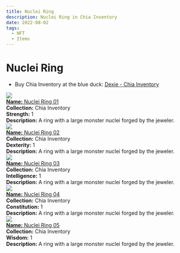 ```yaml
---
title: Nuclei Ring
description: Nuclei Ring in Chia Inventory
date: 2022-08-02
tags:
  - NFT
  - Items
---
```


# Nuclei Ring

- Buy Chia Inventory at the blue duck: [Dexie - Chia Inventory](https://dexie.space/offers/col16fpva26fhdjp2echs3cr7c30gzl7qe67hu9grtsjcqldz354asjsyzp6wx/xch)

<div class="item_thumbnail_detail">
<img src="https://lmsctphmbooladpu6lxrvi44stiw4gjkwqt3u6qe62zyponiwe.arweave.net/WyQpvOwLnLAN_9PLvGqOclNFuGSq0J7p6BPazh7mosY"><br/>
<div><a href="https://www.spacescan.io/xch/coin/0xb3e0d7207ae44b6d2facf969a8c884cf4e7f749a52f544c58aef005d9c50420b"><strong>Name:</strong> Nuclei Ring 01</a></div>
<div><strong>Collection:</strong> Chia Inventory</div>
<div><strong>Strength:</strong> 1</div>
<div><strong>Description:</strong> A ring with a large monster nuclei forged by the jeweler.</div>
</div>
<div class="item_thumbnail_detail">
<img src="https://k36rfr4xwot2ehr2kszklyt32bj7ma4h56wnpqdwqnxj4ipanu.arweave.net/Vv0Sx5e-zp6IeOlSypeJ70FP2A4fvrNfAdoNuniHgbY"><br/>
<div><a href="https://www.spacescan.io/xch/coin/0x0830216ba2218e3ce2980c1de0f76e3092a4e0a049ae89b0e0f99919064e0355"><strong>Name:</strong> Nuclei Ring 02</a></div>
<div><strong>Collection:</strong> Chia Inventory</div>
<div><strong>Dexterity:</strong> 1</div>
<div><strong>Description:</strong> A ring with a large monster nuclei forged by the jeweler.</div>
</div>
<div class="item_thumbnail_detail">
<img src="https://tomzzrmqnnc2cxiz7swss4f4cwdm3fvhdiujpmlgbmpvnym73oma.arweave.net/m5mcxZBrRaFdGfytKXC8FYbNlqcaKJexZgsfVuGf25g"><br/>
<div><a href="https://www.spacescan.io/xch/coin/0xec141258791ed14ea1473b254c58ac3f561f5cf2cbfc32d5b7908aeb67f1ec61"><strong>Name:</strong> Nuclei Ring 03</a></div>
<div><strong>Collection:</strong> Chia Inventory</div>
<div><strong>Intelligence:</strong> 1</div>
<div><strong>Description:</strong> A ring with a large monster nuclei forged by the jeweler.</div>
</div>
<div class="item_thumbnail_detail">
<img src="https://bxnmr4ly4hvnvuvyqxafi4exktzcrjizrczbiaem5nkayk7sbm.arweave.net/DdrI8Xjh6trSuIXAVHCXVPIopRmIshQAjOtUDCvy_C0"><br/>
<div><a href="https://www.spacescan.io/xch/coin/0x7a8b3c4b46d9cdc4ae4c64ef4fdd7e689a6c74ed66f8ffa540c90db3654328c8"><strong>Name:</strong> Nuclei Ring 04</a></div>
<div><strong>Collection:</strong> Chia Inventory</div>
<div><strong>Constitution:</strong> 1</div>
<div><strong>Description:</strong> A ring with a large monster nuclei forged by the jeweler.</div>
</div>
<div class="item_thumbnail_detail">
<img src="https://zjau525d3rvrh3ortjzz6qwohxm675hksrg2ey6lygj7hwjz6m7a.arweave.net/ykFO66PcaxPt0Zpzn0LOPdnv9OqUTaJjy8GT89k58z4"><br/>
<div><a href="https://www.spacescan.io/xch/coin/0x42816380c636e0cb88ab69120ef04d19e3c5e3499df2ee00344e765e37d0ebb4"><strong>Name:</strong> Nuclei Ring 05</a></div>
<div><strong>Collection:</strong> Chia Inventory</div>
<div><strong>Wisdom:</strong> 1</div>
<div><strong>Description:</strong> A ring with a large monster nuclei forged by the jeweler.</div>
</div>

